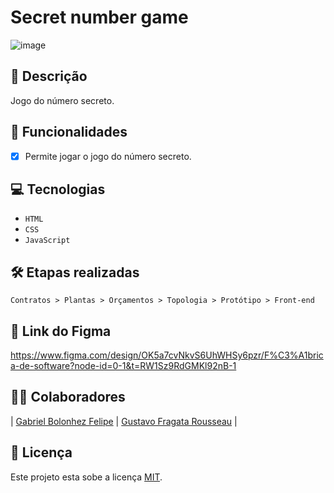 # Secret number game
![image](https://github.com/user-attachments/assets/4079402a-8f7f-48a4-9ca9-b8eefda0acfa)

## 📑 Descrição

Jogo do número secreto.

## 🎯 Funcionalidades

- [x] Permite jogar o jogo do número secreto.

## 💻 Tecnologias 

- `HTML`
- `CSS`
- `JavaScript`

## 🛠️ Etapas realizadas

```
Contratos > Plantas > Orçamentos > Topologia > Protótipo > Front-end 

```

## 🎨 Link do Figma

https://www.figma.com/design/OK5a7cvNkvS6UhWHSy6pzr/F%C3%A1brica-de-software?node-id=0-1&t=RW1Sz9RdGMKl92nB-1

## 👨‍💻 Colaboradores

| [Gabriel Bolonhez Felipe](https://github.com/Gabolonhez) | [Gustavo Fragata Rousseau](https://github.com/fr4agata) | 


## 🚧 Licença

Este projeto esta sobe a licença [MIT](./LICENSE).
